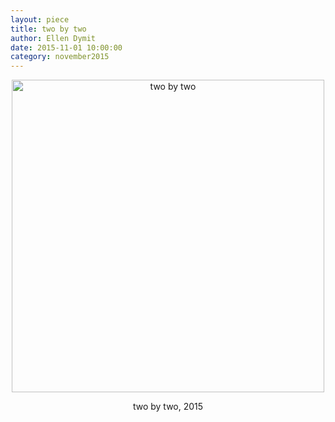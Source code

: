 ```yaml
---
layout: piece
title: two by two
author: Ellen Dymit
date: 2015-11-01 10:00:00
category: november2015
---
```

<div align="center">
    <div class = "img-with-text" align="center">
        <img align="center" src="../november2015/twobytwo.png" alt="two by two" width="500"></img>
    </div>
    <p>two by two, 2015</p>
</div>